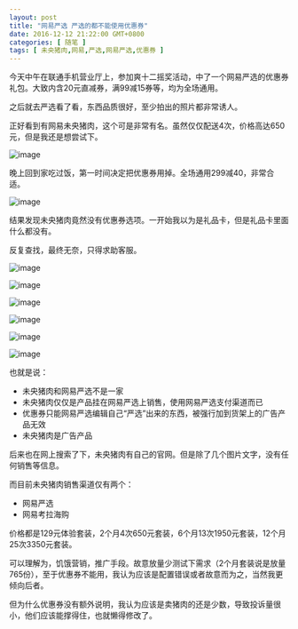 ```yaml
---
layout: post
title: "网易严选 严选的都不能使用优惠券"
date: 2016-12-12 21:22:00 GMT+0800
categories: [ 随笔 ]
tags: [ 未央猪肉,网易,严选,网易严选,优惠券 ]
---
```


今天中午在联通手机营业厅上，参加爽十二摇奖活动，中了一个网易严选的优惠券礼包。大致内含20元直减券，满99减15券等，均为全场通用。

之后就去严选看了看，东西品质很好，至少拍出的照片都非常诱人。

<!-- more -->

正好看到有网易未央猪肉，这个可是非常有名。虽然仅仅配送4次，价格高达650元，但是我还是想尝试下。

![image](https://cdn1.yukapril.com/2016-12-12-netease-you7.png)

晚上回到家吃过饭，第一时间决定把优惠券用掉。全场通用299减40，非常合适。

![image](https://cdn1.yukapril.com/2016-12-12-netease-you0.png)

结果发现未央猪肉竟然没有优惠券选项。一开始我以为是礼品卡，但是礼品卡里面什么都没有。

反复查找，最终无奈，只得求助客服。

![image](https://cdn1.yukapril.com/2016-12-12-netease-you1.png)

![image](https://cdn1.yukapril.com/2016-12-12-netease-you2.png)

![image](https://cdn1.yukapril.com/2016-12-12-netease-you3.png)

![image](https://cdn1.yukapril.com/2016-12-12-netease-you4.png)

![image](https://cdn1.yukapril.com/2016-12-12-netease-you5.png)

![image](https://cdn1.yukapril.com/2016-12-12-netease-you6.png)

也就是说：

* 未央猪肉和网易严选不是一家
* 未央猪肉仅仅是产品挂在网易严选上销售，使用网易严选支付渠道而已
* 优惠券只能网易严选编辑自己“严选”出来的东西，被强行加到货架上的广告产品无效
* 未央猪肉是广告产品

后来也在网上搜索了下，未央猪肉有自己的官网。但是除了几个图片文字，没有任何销售等信息。

而目前未央猪肉销售渠道仅有两个：

* 网易严选
* 网易考拉海购

价格都是129元体验套装，2个月4次650元套装，6个月13次1950元套装，12个月25次3350元套装。

可以理解为，饥饿营销，推广手段。故意放量少测试下需求（2个月套装说是放量765份），至于优惠券不能用，我认为应该是配置错误或者故意而为之，当然我更倾向后者。

但为什么优惠券没有额外说明，我认为应该是卖猪肉的还是少数，导致投诉量很小，他们应该能撑得住，也就懒得修改了。
